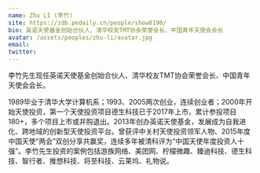 ```yaml
---
name: Zhu LI (李竹)
site: https://zdb.pedaily.cn/people/show8190/
bio: 英诺天使基金创始合伙人、清华校友TMT协会荣誉会长、中国青年天使会会长
avatar: /assets/peoples/zhu-li/avatar.jpg
email: 
twitter: 
---
```


李竹先生现任英诺天使基金创始合伙人、清华校友TMT协会荣誉会长、中国青年天使会会长。

1989毕业于清华大学计算机系；1993、2005两次创业，连续创业者；2000年开始天使投资，第一个天使投资项目德生科技已于2017年上市，累计参投项目180+，多个项目上市或并购退出。2013年创办英诺天使基金，发展成为自我进化、跨地域的创新型天使投资平台。曾获评中关村天使投资领军人物、2015年度中国天使“两会”双创分享共赢奖，连续多年被清科评为“中国天使年度投资人十强”。李竹先生投资的案例包括游族网络、美团网、柠檬微趣、臻迪科技、德生科技、智行者、推想科技、将至科技、云莱坞、礼物说。
